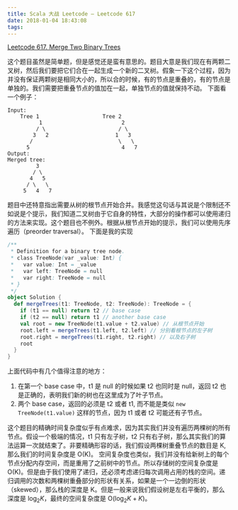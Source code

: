 ```yaml
---
title: Scala 大战 Leetcode – Leetcode 617
date: 2018-01-04 18:43:08
tags:
---
```



[Leetcode 617. Merge Two Binary Trees](https://leetcode.com/problems/merge-two-binary-trees/description/)

这个题目虽然是简单题，但是感觉还是蛮有意思的。题目大意是我们现在有两颗二叉树，然后我们要把它们合在一起生成一个新的二叉树。假象一下这个过程，因为并没有保证两颗树是相同大小的，所以合的时候，有的节点是重叠的，有的节点是单独的。我们需要把重叠节点的值加在一起，单独节点的值就保持不动。
下面看一个例子：
```
Input: 
	Tree 1                    Tree 2                  
          1                         2                             
         / \                       / \                            
        3   2                     1   3                        
       /                           \   \                      
      5                             4   7                  
Output: 
Merged tree:
	     3
	    / \
	   4   5
	  / \   \ 
	 5   4   7
```

题目中还特意指出需要从树的根节点开始合并。我感觉这句话与其说是个限制还不如说是个提示，我们知道二叉树由于它自身的特性，大部分的操作都可以使用递归的方法来实现。这个题目也不例外。根据从根节点开始的提示，我们可以使用先序遍历（preorder traversal）。
下面是我的实现
``` scala
/**
 * Definition for a binary tree node.
 * class TreeNode(var _value: Int) {
 *   var value: Int = _value
 *   var left: TreeNode = null
 *   var right: TreeNode = null
 * }
 */
object Solution {
  def mergeTrees(t1: TreeNode, t2: TreeNode): TreeNode = {
    if (t1 == null) return t2 // base case
    if (t2 == null) return t1 // another base case
    val root = new TreeNode(t1.value + t2.value) // 从根节点开始
    root.left = mergeTrees(t1.left, t2.left) // 分别看根节点的左子树
    root.right = mergeTrees(t1.right, t2.right) // 以及右子树
    root
  }
}
```
上面代码中有几个值得注意的地方：
1. 在第一个 base case 中，t1 是 null 的时候如果 t2 也同时是 null，返回 t2 也是正确的，表明我们新的树也在这里成为了叶子节点。
2. 两个 base case，返回的必须是 t2 或者 t1, 而不能是类似 ```new TreeNode(t1.value)``` 这样的节点，因为 t1 或者 t2 可能还有子节点。

这个题目的精确时间复杂度似乎有点难求，因为其实我们并没有遍历两棵树的所有节点。假设一个极端的情况，t1 只有左子树，t2 只有右子树，那么其实我们的算法运算一次就结束了。非要精确形容的话，我们假设两棵树重叠节点的数目是 K, 那么我们的时间复杂度是 O(K)。
空间复杂度也类似，我们并没有给新树上的每个节点分配内存空间，而是重用了之前树中的节点。所以存储树的空间复杂度是 O(K)。但是由于我们使用了递归，还必须考虑递归每次调用占用的栈的空间。递归调用的次数和两棵树重叠部分的形状有关系，如果是一个一边倒的形状（skewed），那么栈的深度是 K。但是一般来说我们假设树是左右平衡的，那么深度是 $\log_2 K$，最终的空间复杂度是 O($\log_2 K + K$)。
